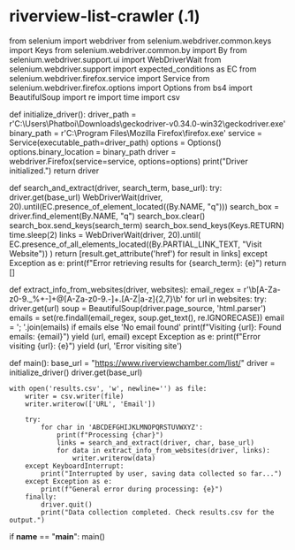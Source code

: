 # riverview-list-crawler (.1)
from selenium import webdriver
from selenium.webdriver.common.keys import Keys
from selenium.webdriver.common.by import By
from selenium.webdriver.support.ui import WebDriverWait
from selenium.webdriver.support import expected_conditions as EC
from selenium.webdriver.firefox.service import Service
from selenium.webdriver.firefox.options import Options
from bs4 import BeautifulSoup
import re
import time
import csv

def initialize_driver():
    driver_path = r'C:\Users\Phatboi\Downloads\geckodriver-v0.34.0-win32\geckodriver.exe'
    binary_path = r'C:\Program Files\Mozilla Firefox\firefox.exe'
    service = Service(executable_path=driver_path)
    options = Options()
    options.binary_location = binary_path
    driver = webdriver.Firefox(service=service, options=options)
    print("Driver initialized.")
    return driver

def search_and_extract(driver, search_term, base_url):
    try:
        driver.get(base_url)
        WebDriverWait(driver, 20).until(EC.presence_of_element_located((By.NAME, "q")))
        search_box = driver.find_element(By.NAME, "q")
        search_box.clear()
        search_box.send_keys(search_term)
        search_box.send_keys(Keys.RETURN)
        time.sleep(2)
        links = WebDriverWait(driver, 20).until(
            EC.presence_of_all_elements_located((By.PARTIAL_LINK_TEXT, "Visit Website"))
        )
        return [result.get_attribute('href') for result in links]
    except Exception as e:
        print(f"Error retrieving results for {search_term}: {e}")
        return []

def extract_info_from_websites(driver, websites):
    email_regex = r'\b[A-Za-z0-9._%+-]+@[A-Za-z0-9.-]+\.[A-Z|a-z]{2,7}\b'
    for url in websites:
        try:
            driver.get(url)
            soup = BeautifulSoup(driver.page_source, 'html.parser')
            emails = set(re.findall(email_regex, soup.get_text(), re.IGNORECASE))
            email = '; '.join(emails) if emails else 'No email found'
            print(f"Visiting {url}: Found emails: {email}")
            yield (url, email)
        except Exception as e:
            print(f"Error visiting {url}: {e}")
            yield (url, 'Error visiting site')

def main():
    base_url = "https://www.riverviewchamber.com/list/"
    driver = initialize_driver()
    driver.get(base_url)

    with open('results.csv', 'w', newline='') as file:
        writer = csv.writer(file)
        writer.writerow(['URL', 'Email'])

        try:
            for char in 'ABCDEFGHIJKLMNOPQRSTUVWXYZ':
                print(f"Processing {char}")
                links = search_and_extract(driver, char, base_url)
                for data in extract_info_from_websites(driver, links):
                    writer.writerow(data)
        except KeyboardInterrupt:
            print("Interrupted by user, saving data collected so far...")
        except Exception as e:
            print(f"General error during processing: {e}")
        finally:
            driver.quit()
            print("Data collection completed. Check results.csv for the output.")

if __name__ == "__main__":
    main()
